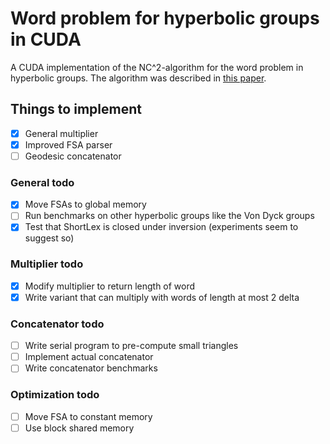 # Word problem for hyperbolic groups in CUDA
A CUDA implementation of the NC^2-algorithm for the word problem in hyperbolic groups.
The algorithm was described in [this paper](https://doi.org/10.1145/129712.129723).

## Things to implement
- [x] General multiplier
- [x] Improved FSA parser
- [ ] Geodesic concatenator

### General todo
- [x] Move FSAs to global memory
- [ ] Run benchmarks on other hyperbolic groups like the Von Dyck groups
- [x] Test that ShortLex is closed under inversion (experiments seem to suggest so)

### Multiplier todo
- [x] Modify multiplier to return length of word
- [x] Write variant that can multiply with words of length at most 2 delta

### Concatenator todo
- [ ] Write serial program to pre-compute small triangles
- [ ] Implement actual concatenator
- [ ] Write concatenator benchmarks

### Optimization todo
- [ ] Move FSA to constant memory
- [ ] Use block shared memory
